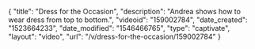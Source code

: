 {
    "title": "Dress for the Occasion",
    "description": "Andrea shows how to wear dress from top to bottom.",
    "videoid": "159002784",
    "date_created": "1523664233",
    "date_modified": "1546466765",
    "type": "captivate",
    "layout": "video",
    "url": "\/v\/dress-for-the-occasion\/159002784"
}